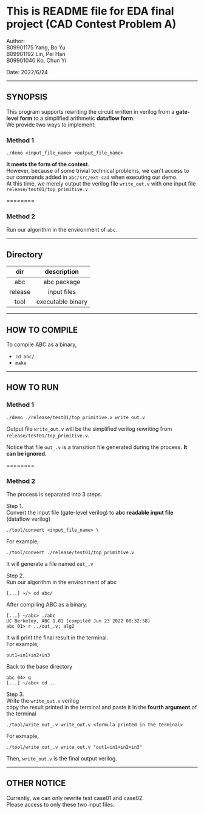 # This is README file for EDA final project (CAD Contest Problem A)

Author: \
B09901175 Yang, Bo Yu \
B09901192 Lin, Pei Han\
B09901040 Ko, Chun Yi 

Date: 2022/6/24

---
## SYNOPSIS

This program supports rewriting the circuit written in verilog from a **gate-level form** to a simplified arithmetic **dataflow form**.\
We provide two ways to implement:

### Method 1

    ./demo <input_file_name> <output_file_name>

**It meets the form of the contest**. \
However, because of some trivial technical problems, we can't access to our commands added in `abc/src/ext-cad` when executing our demo. \
At this time, we merely output the verilog file `write_out.v` with one input file `release/test01/top_primitive.v`

========
### Method 2
Run our algorithm in the environment of `abc`.

---
## Directory
|  dir   |  description  |
| :------:  | :------: |
|  abc   |  abc package  |
|  release   |  input files  |
|  tool  |  executable binary |

---
## HOW TO COMPILE

To compile ABC as a binary,

* `cd abc/`
* `make`

---
## HOW TO RUN

### Method 1 
    ./demo ./release/test01/top_primitive.v write_out.v

 Output file `write_out.v` will be the simplified verilog rewriting from `release/test01/top_primitive.v`.

 Notice that file `out_.v` is a transition file generated during the process. **It can be ignored**. 

========
### Method 2
The process is separated into 3 steps.

Step 1. \
Convert the input file (gate-level verilog) to **abc readable input file** (dataflow verilog)

    ./tool/convert <input_file_name> \
For example,

    ./tool/convert ./release/test01/top_primitive.v
It will generate a file named `out_.v`

Step 2. \
Run our algorithm in the environment of abc

    [...] ~/> cd abc/
 After compiling ABC as a binary.

    [...] ~/abc> ./abc
    UC Berkeley, ABC 1.01 (compiled Jun 23 2022 00:32:58)
    abc 01> r ../out_.v; alg2
 It will print the final result in the terminal. \
 For example, 

    out1=in1+in2+in3
Back to the base directory

    abc 04> q
    [...] ~/abc> cd ..
 
 Step 3.\
 Write the `write_out.v` verilog \
 copy the result printed in the terminal and paste it in the **fourth argument** of the terminal

    ./tool/write out_.v write_out.v <formula printed in the terminal>
For exmaple,

    ./tool/write out_.v write_out.v "out1=in1+in2+in3"
Then, `write_out.v` is the final output verilog.

---

## OTHER NOTICE
Currently, we can only rewrite test case01 and case02. \
Please access to only these two input files.
